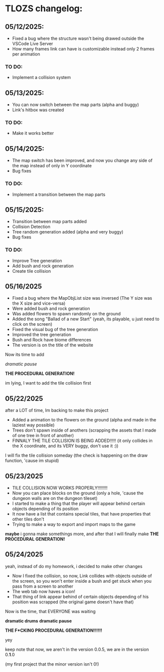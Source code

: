 # TLOZS changelog:

## 05/12/2025:
- Fixed a bug where the structure wasn't being drawed outside the VSCode Live Server
- How many frames link can have is customizable instead only 2 frames per animation

### TO DO:
- Implement a collision system

## 05/13/2025:
- You can now switch between the map parts (alpha and buggy)
- Link's hitbox was created

### TO DO:
- Make it works better

## 05/14/2025:
- The map switch has been improved, and now you change any side of the map instead of only in Y coordinate
- Bug fixes

### TO DO:
- Implement a transition between the map parts

## 05/15/2025:
- Transition between map parts added
- Collision Detection
- Tree random generation added (alpha and very buggy)
- Bug fixes

### TO DO:
- Improve Tree generation
- Add bush and rock generation
- Create tile collision

## 05/16/2025
- Fixed a bug where the MapObjList size was inversed (The Y size was the X size and vice-versa)
- Were added bush and rock generation
- Was added flowers to spawn randomly on the ground
- Added the song "Ballad of a new Start" (yeah, its playable, u just need to click on the screen)
- Fixed the visual bug of the tree generation
- Improved the tree generation
- Bush and Rock have biome differences
- The version is on the title of the website

Now its time to add

*dramatic pause*

**THE PROCEDURAL GENERATION!**

im lying, I want to add the tile collision first

## 05/22/2025

after a LOT of time, Im backing to make this project
- Added a animation to the flowers on the ground (alpha and made in the laziest way possible)
- Trees don't spawn inside of anothers (scrapping the assets that I made of one tree in front of another)
- FINNALY THE TILE COLLISION IS BEING ADDED!!!!! (it only collides in the X coordinate, and its VERY buggy, don't use it :))

I will fix the tile collision someday (the check is happening on the draw function, 'cause im stupid)

## 05/23/2025

- TILE COLLISION NOW WORKS PROPERLY!!!!!!!!
- Now you can place blocks on the ground (only a hole, 'cause the dungeon walls are on the dungeon tileset)
- I started to make a thing that the player will appear behind certain objects depending of its position
- It now have a list that contains special tiles, that have properties that other tiles don't
- Trying to make a way to export and import maps to the game

**maybe** i gonna make somethings more, and after that I will finally make
**THE PROCEDURAL GENERATION!**

## 05/24/2025

yeah, instead of do my homework, i decided to make other changes

- Now I fixed the collision, so now, Link collides with objects outside of the screen, so you won't enter inside a bush and get stuck
when you pass from a screen to another
- The web tab now haves a icon!
- That thing of link appear behind of certain objects depending of his position was scrapped (the original game doesn't have that)

Now is the time, that EVERYONE was waiting

**dramatic drums**
**dramatic pause**

**THE F*CKING PROCEDURAL GENERATION!!!!!!**

yey

keep note that now, we aren't in the version 0.0.5,
we are in the version 0.**1**.0

(my first project that the minor version isn't 0!)
